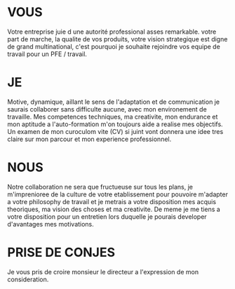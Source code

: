 
# VOUS
Votre entreprise juie d une autorité professional asses remarkable. votre part de marche, la qualite de vos produits, votre vision strategique est digne de grand multinational, c'est pourquoi je souhaite rejoindre vos equipe de travail pour un PFE / travail.

# JE 
Motive, dynamique, aillant le sens de l'adaptation et de communication je saurais collaborer sans difficulte aucune, avec mon environement de travaille. Mes competences techniques, ma creativite, mon endurance et mon aptitude a l'auto-formation m'on toujours aide a realise mes objectifs. Un examen de mon curoculom vite (CV) si juint vont donnera une idee tres claire sur mon parcour et mon experience professionnel.

# NOUS
Notre collaboration ne sera que fructueuse sur tous les plans, je m'imprenioree de la culture de votre etablissement pour pouvoire m'adapter a votre philosophy de travail et je metrais a votre disposition mes acquis theoriques, ma vision des choses et ma creativite. De meme je me tiens a votre disposition pour un entretien lors duquelle je pourais developer d'avantages mes motivations.

# PRISE DE CONJES
Je vous pris de croire monsieur le directeur a l'expression de mon consideration.